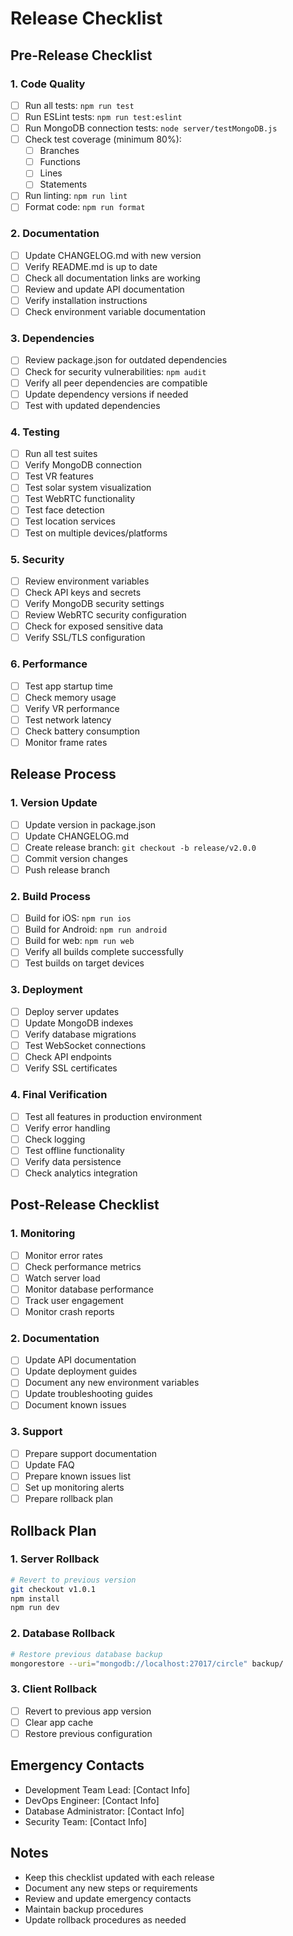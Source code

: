 # Release Checklist

## Pre-Release Checklist

### 1. Code Quality
- [ ] Run all tests: `npm run test`
- [ ] Run ESLint tests: `npm run test:eslint`
- [ ] Run MongoDB connection tests: `node server/testMongoDB.js`
- [ ] Check test coverage (minimum 80%):
  - [ ] Branches
  - [ ] Functions
  - [ ] Lines
  - [ ] Statements
- [ ] Run linting: `npm run lint`
- [ ] Format code: `npm run format`

### 2. Documentation
- [ ] Update CHANGELOG.md with new version
- [ ] Verify README.md is up to date
- [ ] Check all documentation links are working
- [ ] Review and update API documentation
- [ ] Verify installation instructions
- [ ] Check environment variable documentation

### 3. Dependencies
- [ ] Review package.json for outdated dependencies
- [ ] Check for security vulnerabilities: `npm audit`
- [ ] Verify all peer dependencies are compatible
- [ ] Update dependency versions if needed
- [ ] Test with updated dependencies

### 4. Testing
- [ ] Run all test suites
- [ ] Verify MongoDB connection
- [ ] Test VR features
- [ ] Test solar system visualization
- [ ] Test WebRTC functionality
- [ ] Test face detection
- [ ] Test location services
- [ ] Test on multiple devices/platforms

### 5. Security
- [ ] Review environment variables
- [ ] Check API keys and secrets
- [ ] Verify MongoDB security settings
- [ ] Review WebRTC security configuration
- [ ] Check for exposed sensitive data
- [ ] Verify SSL/TLS configuration

### 6. Performance
- [ ] Test app startup time
- [ ] Check memory usage
- [ ] Verify VR performance
- [ ] Test network latency
- [ ] Check battery consumption
- [ ] Monitor frame rates

## Release Process

### 1. Version Update
- [ ] Update version in package.json
- [ ] Update CHANGELOG.md
- [ ] Create release branch: `git checkout -b release/v2.0.0`
- [ ] Commit version changes
- [ ] Push release branch

### 2. Build Process
- [ ] Build for iOS: `npm run ios`
- [ ] Build for Android: `npm run android`
- [ ] Build for web: `npm run web`
- [ ] Verify all builds complete successfully
- [ ] Test builds on target devices

### 3. Deployment
- [ ] Deploy server updates
- [ ] Update MongoDB indexes
- [ ] Verify database migrations
- [ ] Test WebSocket connections
- [ ] Check API endpoints
- [ ] Verify SSL certificates

### 4. Final Verification
- [ ] Test all features in production environment
- [ ] Verify error handling
- [ ] Check logging
- [ ] Test offline functionality
- [ ] Verify data persistence
- [ ] Check analytics integration

## Post-Release Checklist

### 1. Monitoring
- [ ] Monitor error rates
- [ ] Check performance metrics
- [ ] Watch server load
- [ ] Monitor database performance
- [ ] Track user engagement
- [ ] Monitor crash reports

### 2. Documentation
- [ ] Update API documentation
- [ ] Update deployment guides
- [ ] Document any new environment variables
- [ ] Update troubleshooting guides
- [ ] Document known issues

### 3. Support
- [ ] Prepare support documentation
- [ ] Update FAQ
- [ ] Prepare known issues list
- [ ] Set up monitoring alerts
- [ ] Prepare rollback plan

## Rollback Plan

### 1. Server Rollback
```bash
# Revert to previous version
git checkout v1.0.1
npm install
npm run dev
```

### 2. Database Rollback
```bash
# Restore previous database backup
mongorestore --uri="mongodb://localhost:27017/circle" backup/
```

### 3. Client Rollback
- [ ] Revert to previous app version
- [ ] Clear app cache
- [ ] Restore previous configuration

## Emergency Contacts

- Development Team Lead: [Contact Info]
- DevOps Engineer: [Contact Info]
- Database Administrator: [Contact Info]
- Security Team: [Contact Info]

## Notes
- Keep this checklist updated with each release
- Document any new steps or requirements
- Review and update emergency contacts
- Maintain backup procedures
- Update rollback procedures as needed 